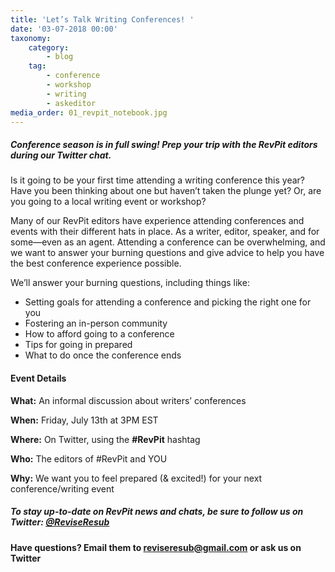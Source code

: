 ```yaml
---
title: 'Let’s Talk Writing Conferences! '
date: '03-07-2018 00:00'
taxonomy:
    category:
        - blog
    tag:
        - conference
        - workshop
        - writing
        - askeditor
media_order: 01_revpit_notebook.jpg
---
```


##### Conference season is in full swing! Prep your trip with the RevPit editors during our Twitter chat.  

Is it going to be your first time attending a writing conference this year? Have you been thinking about one but haven’t taken the plunge yet? Or, are you going to a local writing event or workshop?

Many of our RevPit editors have experience attending conferences and events with their different hats in place. As a writer, editor, speaker, and for some—even as an agent. Attending a conference can be overwhelming, and we want to answer your burning questions and give advice to help you have the best conference experience possible. 

We’ll answer your burning questions, including things like:

 * Setting goals for attending a conference and picking the right one for you
 * Fostering an in-person community
 * How to afford going to a conference 
 * Tips for going in prepared
 * What to do once the conference ends  
 
#### Event Details

**What:** An informal discussion about writers’ conferences

**When:** Friday, July 13th at 3PM EST

**Where:** On Twitter, using the **#RevPit** hashtag

**Who:** The editors of #RevPit and YOU

**Why:** We want you to feel prepared (& excited!) for your next conference/writing event

##### To stay up-to-date on RevPit news and chats, be sure to follow us on Twitter: [@ReviseResub](https://twitter.com/ReviseResub?target=_blank)

**Have questions? Email them to reviseresub@gmail.com or ask us on Twitter**

